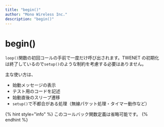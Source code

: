 ```yaml
---
title: "begin()"
author: "Mono Wireless Inc."
description: "begin()"
---
```

# begin()

`loop()`関数の初回コールの手前で一度だけ呼び出されます。TWENET の初期化は終了しているので`setup()`のような制約を考慮する必要はありません。

主な使い方は、

* 始動メッセージの表示
* テスト用のコードを記述
* 始動直後のスリープ遷移
* `setup()`で不都合がある処理（無線パケット処理・タイマー動作など）

{% hint style="info" %}
このコールバック関数定義は省略可能です。
{% endhint %}


